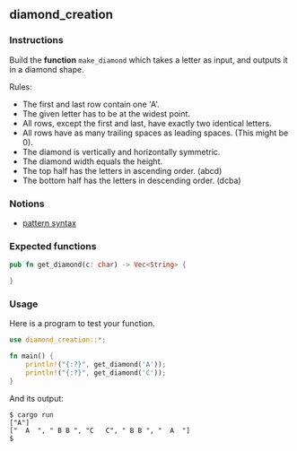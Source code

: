 ## diamond_creation

### Instructions

Build the **function** `make_diamond` which takes a letter as input, and outputs it in a diamond shape.

Rules:

- The first and last row contain one 'A'.
- The given letter has to be at the widest point.
- All rows, except the first and last, have exactly two identical letters.
- All rows have as many trailing spaces as leading spaces. (This might be 0).
- The diamond is vertically and horizontally symmetric.
- The diamond width equals the height.
- The top half has the letters in ascending order. (abcd)
- The bottom half has the letters in descending order. (dcba)

### Notions

- [pattern syntax](https://doc.rust-lang.org/book/ch18-03-pattern-syntax.html)

### Expected functions

```rust
pub fn get_diamond(c: char) -> Vec<String> {

}
```

### Usage

Here is a program to test your function.

```rust
use diamond_creation::*;

fn main() {
    println!("{:?}", get_diamond('A'));
    println!("{:?}", get_diamond('C'));
}
```

And its output:

```console
$ cargo run
["A"]
["  A  ", " B B ", "C   C", " B B ", "  A  "]
$
```
